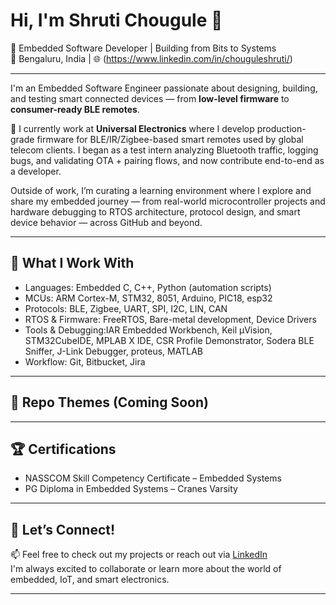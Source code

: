 # Hi, I'm Shruti Chougule 👋

🎯 Embedded Software Developer | Building from Bits to Systems  
📍 Bengaluru, India | 🌐 (https://www.linkedin.com/in/chouguleshruti/)

---

I'm an Embedded Software Engineer passionate about designing, building, and testing smart connected devices — from **low-level firmware** to **consumer-ready BLE remotes**.

🔧 I currently work at **Universal Electronics** where I develop production-grade firmware for BLE/IR/Zigbee-based smart remotes used by global telecom clients. I began as a test intern analyzing Bluetooth traffic, logging bugs, and validating OTA + pairing flows, and now contribute end-to-end as a developer.

Outside of work, I’m curating a learning environment where I explore and share my embedded journey — from real-world microcontroller projects and hardware debugging to RTOS architecture, protocol design, and smart device behavior — across GitHub and beyond.

---

## 💼 What I Work With

- Languages: Embedded C, C++, Python (automation scripts)  
- MCUs: ARM Cortex-M, STM32, 8051, Arduino, PIC18, esp32
- Protocols: BLE, Zigbee, UART, SPI, I2C, LIN, CAN
- RTOS & Firmware: FreeRTOS, Bare-metal development, Device Drivers  
- Tools & Debugging:IAR Embedded Workbench, Keil μVision, STM32CubeIDE, MPLAB X IDE, CSR Profile Demonstrator, Sodera BLE Sniffer, J-Link Debugger, proteus, MATLAB
- Workflow: Git, Bitbucket, Jira


---

## 📁 Repo Themes (Coming Soon)


---

## 🏆 Certifications

- NASSCOM Skill Competency Certificate – Embedded Systems  
- PG Diploma in Embedded Systems – Cranes Varsity 

---

## 🤝 Let’s Connect!

📫 Feel free to check out my projects or reach out via [LinkedIn](https://linkedin.com/in/chouguleshruti)  
I'm always excited to collaborate or learn more about the world of embedded, IoT, and smart electronics.

---
